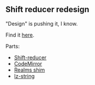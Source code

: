 ## Shift reducer redesign

"Design" is pushing it, I know.

Find it [here](https://bakkot.github.io/misc/reducer-redesign/).

Parts:
- [Shift-reducer](https://github.com/shapesecurity/shift-reducer-js)
- [CodeMirror](https://codemirror.net/)
- [Realms shim](https://github.com/tc39/proposal-realms/tree/master/shim)
- [lz-string](https://github.com/pieroxy/lz-string)
